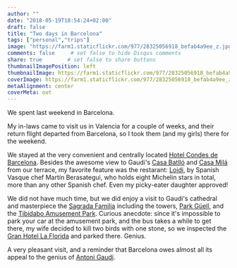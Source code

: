 ```yaml
---
author: ""
date: "2018-05-19T18:54:24+02:00"
draft: false
title: "Two days in Barcelona"
tags: ["personal","trips"]
image: "https://farm1.staticflickr.com/977/28325056918_befab4a9ee_z.jpg"
comments: false     # set false to hide Disqus comments
share: true        # set false to share buttons
thumbnailImagePosition: left
thumbnailImage: https://farm1.staticflickr.com/977/28325056918_befab4a9ee_z.jpg
coverImage: https://farm1.staticflickr.com/977/28325056918_befab4a9ee_z.jpg
metaAlignment: center
coverMeta: out
---
```


We spent last weekend in Barcelona.

<!--more-->

My in-laws came to visit us in Valencia for a couple of weeks, and their return flight departed from Barcelona, so I took them (and my girls) there for the weekend.

We stayed at the very convenient and centrally located [Hotel Condes de Barcelona](https://www.condesdebarcelona.com/). Besides the awesome view to Gaudi's [Casa Batlló](https://www.casabatllo.es/en/) and [Casa Milá](https://www.lapedrera.com/en) from our terrace, my favorite feature was the restarant: [Loidi](https://www.condesdebarcelona.com/en/restaurante-loidi-1/), by Spanish Vasque chef Martín Berasategui, who holds eight Michelin stars in total, more than any other Spanish chef. Even my picky-eater daughter approved!

We did not have much time, but we did enjoy a visit to Gaudi's cathedral and masterpiece the [Sagrada Familia](https://www.sagradafamilia.org/en/) including the towers, [Park Güell](https://www.parkguell.cat/en/), and the [Tibidabo Amusement Park](https://www.tibidabo.cat/en/home). Curious anecdote: since it's impossible to park your car at the amusement park, and the bus takes a while to get there, my wife decided to kill two birds with one stone, so we inspected the [Gran Hotel La Florida](https://www.hotelfloridabarcelona.com/en/) and parked there. Genius.

A very pleasant visit, and a reminder that Barcelona owes almost all its appeal to the genius of [Antoni Gaudí](https://en.wikipedia.org/wiki/Antoni_Gaud%C3%AD).

<div id="flickrembed"></div><div style="position:absolute; top:-70px; display:block; text-align:center; z-index:-1;"></div><script src='https://flickrembed.com/embed_v2.js.php?source=flickr&layout=responsive&input=www.flickr.com/photos/jcortell/albums/72157695251106451&sort=5&by=album&theme=default&scale=fill&limit=100&skin=default&autoplay=true'></script>
